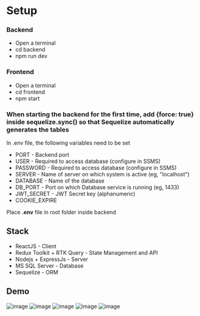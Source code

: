 # Setup

### Backend

- Open a terminal
- cd backend
- npm run dev

### Frontend

- Open a terminal
- cd frontend
- npm start

### When starting the backend for the first time, add {force: true} inside sequelize.sync() so that Sequelize automatically generates the tables

In .env file, the following variables need to be set

- PORT - Backend port
- USER - Required to access database (configure in SSMS)
- PASSWORD - Required to access database (configure in SSMS)
- SERVER - Name of server on which system is active (eg, "localhost")
- DATABASE - Name of the database
- DB_PORT - Port on which Database service is running (eg, 1433)
- JWT_SECRET - JWT Secret key (alphanumeric)
- COOKIE_EXPIRE

Place **.env** file in root folder inside backend

## Stack

- ReactJS - Client
- Redux Toolkit + RTK Query - State Management and API
- Nodejs + ExpressJs - Server
- MS SQL Server - Database
- Sequelize - ORM

## Demo

![image](https://user-images.githubusercontent.com/68701271/224245213-97f4c8dc-f64b-4dc4-8476-047762cf3244.png)
![image](https://user-images.githubusercontent.com/68701271/224245292-98c108ca-286c-4c4e-baa4-a85e7212d66c.png)
![image](https://user-images.githubusercontent.com/68701271/224245412-27c9afeb-7ae4-46a2-a420-afaa24f5fb3b.png)
![image](https://user-images.githubusercontent.com/68701271/224245581-826e64e3-20f4-477d-8635-cdbc8b9b172d.png)
![image](https://user-images.githubusercontent.com/68701271/224245634-f9dd35fe-dcd7-4e91-bdff-ef414280a5ab.png)
